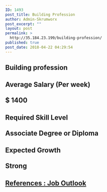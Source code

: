 ```yaml
---
ID: 1493
post_title: Building Profession
author: Admin-Skrumworx
post_excerpt: ""
layout: post
permalink: >
  http://35.184.23.199/building-profession/
published: true
post_date: 2018-04-22 04:29:54
---
```

<h2>Building profession</h2>		
			<h2>Average Salary (Per week)<br><br>$ 1400 </h2>		
			<h2>Required Skill Level <br><br>Associate Degree or Diploma</h2>		
			<h2>Expected Growth<br><br>Strong</h2>		
			<h2><a href="http://joboutlook.gov.au">References : Job Outlook</a></h2>		
			<html>
  <head>
  </head>
  <body>
  </body>
</html>		
			<html>
  <head>
  </head>
  <body>
  </body>
</html>